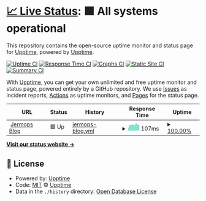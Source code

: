 # [📈 Live Status](https://demo.upptime.js.org): <!--live status--> **🟩 All systems operational**

This repository contains the open-source uptime monitor and status page for [Upptime](https://upptime.js.org), powered by [Upptime](https://github.com/upptime/upptime).

[![Uptime CI](https://github.com/koj-co/upptime/workflows/Uptime%20CI/badge.svg)](https://github.com/koj-co/upptime/actions?query=workflow%3A%22Uptime+CI%22)
[![Response Time CI](https://github.com/koj-co/upptime/workflows/Response%20Time%20CI/badge.svg)](https://github.com/koj-co/upptime/actions?query=workflow%3A%22Response+Time+CI%22)
[![Graphs CI](https://github.com/koj-co/upptime/workflows/Graphs%20CI/badge.svg)](https://github.com/koj-co/upptime/actions?query=workflow%3A%22Graphs+CI%22)
[![Static Site CI](https://github.com/koj-co/upptime/workflows/Static%20Site%20CI/badge.svg)](https://github.com/koj-co/upptime/actions?query=workflow%3A%22Static+Site+CI%22)
[![Summary CI](https://github.com/koj-co/upptime/workflows/Summary%20CI/badge.svg)](https://github.com/koj-co/upptime/actions?query=workflow%3A%22Summary+CI%22)

With [Upptime](https://upptime.js.org), you can get your own unlimited and free uptime monitor and status page, powered entirely by a GitHub repository. We use [Issues](https://github.com/upptime/upptime/issues) as incident reports, [Actions](https://github.com/jerm/uptime/actions) as uptime monitors, and [Pages](https://demo.upptime.js.org) for the status page.

<!--start: status pages-->
<!-- This summary is generated by Upptime (https://github.com/upptime/upptime) -->
<!-- Do not edit this manually, your changes will be overwritten -->
<!-- prettier-ignore -->
| URL | Status | History | Response Time | Uptime |
| --- | ------ | ------- | ------------- | ------ |
| <img alt="" src="https://icons.duckduckgo.com/ip3/jermops.com.ico" height="13"> [Jermops Blog](https://jermops.com/) | 🟩 Up | [jermops-blog.yml](https://github.com/jerm/uptime/commits/HEAD/history/jermops-blog.yml) | <details><summary><img alt="Response time graph" src="./graphs/jermops-blog/response-time-week.png" height="20"> 107ms</summary><br><a href="https://status.jerm.dev/history/jermops-blog"><img alt="Response time 158" src="https://img.shields.io/endpoint?url=https%3A%2F%2Fraw.githubusercontent.com%2Fjerm%2Fuptime%2FHEAD%2Fapi%2Fjermops-blog%2Fresponse-time.json"></a><br><a href="https://status.jerm.dev/history/jermops-blog"><img alt="24-hour response time 96" src="https://img.shields.io/endpoint?url=https%3A%2F%2Fraw.githubusercontent.com%2Fjerm%2Fuptime%2FHEAD%2Fapi%2Fjermops-blog%2Fresponse-time-day.json"></a><br><a href="https://status.jerm.dev/history/jermops-blog"><img alt="7-day response time 107" src="https://img.shields.io/endpoint?url=https%3A%2F%2Fraw.githubusercontent.com%2Fjerm%2Fuptime%2FHEAD%2Fapi%2Fjermops-blog%2Fresponse-time-week.json"></a><br><a href="https://status.jerm.dev/history/jermops-blog"><img alt="30-day response time 105" src="https://img.shields.io/endpoint?url=https%3A%2F%2Fraw.githubusercontent.com%2Fjerm%2Fuptime%2FHEAD%2Fapi%2Fjermops-blog%2Fresponse-time-month.json"></a><br><a href="https://status.jerm.dev/history/jermops-blog"><img alt="1-year response time 142" src="https://img.shields.io/endpoint?url=https%3A%2F%2Fraw.githubusercontent.com%2Fjerm%2Fuptime%2FHEAD%2Fapi%2Fjermops-blog%2Fresponse-time-year.json"></a></details> | <details><summary><a href="https://status.jerm.dev/history/jermops-blog">100.00%</a></summary><a href="https://status.jerm.dev/history/jermops-blog"><img alt="All-time uptime 100.00%" src="https://img.shields.io/endpoint?url=https%3A%2F%2Fraw.githubusercontent.com%2Fjerm%2Fuptime%2FHEAD%2Fapi%2Fjermops-blog%2Fuptime.json"></a><br><a href="https://status.jerm.dev/history/jermops-blog"><img alt="24-hour uptime 100.00%" src="https://img.shields.io/endpoint?url=https%3A%2F%2Fraw.githubusercontent.com%2Fjerm%2Fuptime%2FHEAD%2Fapi%2Fjermops-blog%2Fuptime-day.json"></a><br><a href="https://status.jerm.dev/history/jermops-blog"><img alt="7-day uptime 100.00%" src="https://img.shields.io/endpoint?url=https%3A%2F%2Fraw.githubusercontent.com%2Fjerm%2Fuptime%2FHEAD%2Fapi%2Fjermops-blog%2Fuptime-week.json"></a><br><a href="https://status.jerm.dev/history/jermops-blog"><img alt="30-day uptime 100.00%" src="https://img.shields.io/endpoint?url=https%3A%2F%2Fraw.githubusercontent.com%2Fjerm%2Fuptime%2FHEAD%2Fapi%2Fjermops-blog%2Fuptime-month.json"></a><br><a href="https://status.jerm.dev/history/jermops-blog"><img alt="1-year uptime 100.00%" src="https://img.shields.io/endpoint?url=https%3A%2F%2Fraw.githubusercontent.com%2Fjerm%2Fuptime%2FHEAD%2Fapi%2Fjermops-blog%2Fuptime-year.json"></a></details>

<!--end: status pages-->

[**Visit our status website →**](https://demo.upptime.js.org)

## 📄 License

- Powered by: [Upptime](https://github.com/upptime/upptime)
- Code: [MIT](./LICENSE) © [Upptime](https://upptime.js.org)
- Data in the `./history` directory: [Open Database License](https://opendatacommons.org/licenses/odbl/1-0/)
